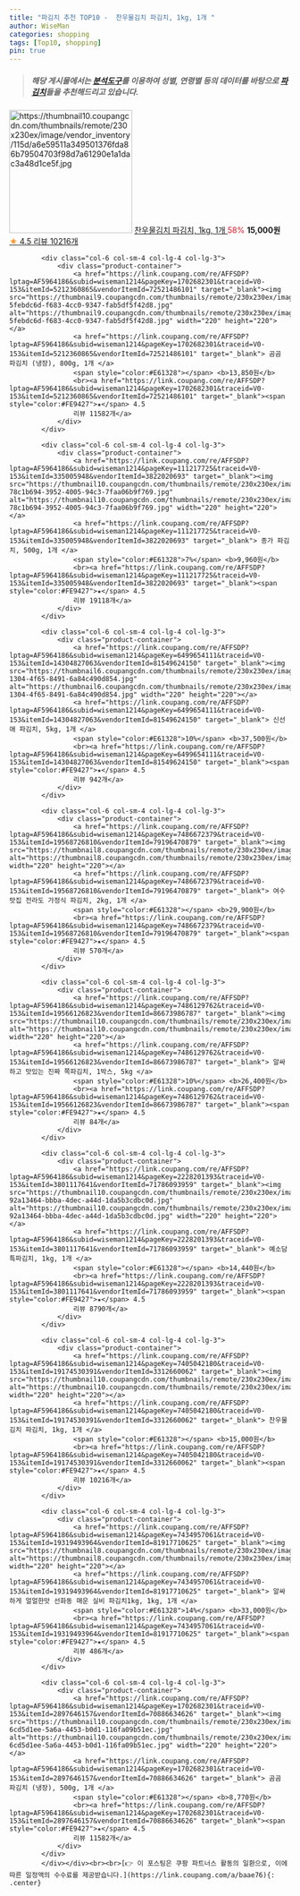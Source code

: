 ```yaml
---
title: "파김치 추천 TOP10 -  찬우물김치 파김치, 1kg, 1개 "
author: WiseMan
categories: shopping
tags: [Top10, shopping]
pin: true
---
```


> ##### 해당 게시물에서는 [**분석도구**](https://itemscout.io/)를 이용하여 **성별**, **연령별** 등의 데이터를 바탕으로 [**파김치**](https://link.coupang.com/a/baae76)들을 추천해드리고 있습니다.
<div class="container"><div class="row">
            <div class="col-6 col-sm-4 col-lg-4 col-lg-3">
                <div class="product-container">
                    <a href="https://link.coupang.com/re/AFFSDP?lptag=AF5964186&subid=wiseman1214&pageKey=7405042180&traceid=V0-153&itemId=19174530391&vendorItemId=3312660062" target="_blank"><img src="https://thumbnail10.coupangcdn.com/thumbnails/remote/230x230ex/image/vendor_inventory/115d/a6e59511a349501376fda86b79504703f98d7a61290e1a1dac3a48d1ce5f.jpg" alt="https://thumbnail10.coupangcdn.com/thumbnails/remote/230x230ex/image/vendor_inventory/115d/a6e59511a349501376fda86b79504703f98d7a61290e1a1dac3a48d1ce5f.jpg" width="220" height="220"></a>
                    <a href="https://link.coupang.com/re/AFFSDP?lptag=AF5964186&subid=wiseman1214&pageKey=7405042180&traceid=V0-153&itemId=19174530391&vendorItemId=3312660062" target="_blank"> 찬우물김치 파김치, 1kg, 1개 </a>
                    <span style="color:#E61328">58%</span> <b>15,000원</b>
                    <br><a href="https://link.coupang.com/re/AFFSDP?lptag=AF5964186&subid=wiseman1214&pageKey=7405042180&traceid=V0-153&itemId=19174530391&vendorItemId=3312660062" target="_blank"><span style="color:#FE9427">★</span> 4.5
                    리뷰 10216개</a>
                </div>
            </div>
            
            <div class="col-6 col-sm-4 col-lg-4 col-lg-3">
                <div class="product-container">
                    <a href="https://link.coupang.com/re/AFFSDP?lptag=AF5964186&subid=wiseman1214&pageKey=1702682301&traceid=V0-153&itemId=5212360865&vendorItemId=72521486101" target="_blank"><img src="https://thumbnail9.coupangcdn.com/thumbnails/remote/230x230ex/image/retail/images/345026965271087-5febdc6d-f683-4cc0-9347-fab5df5f42d8.jpg" alt="https://thumbnail9.coupangcdn.com/thumbnails/remote/230x230ex/image/retail/images/345026965271087-5febdc6d-f683-4cc0-9347-fab5df5f42d8.jpg" width="220" height="220"></a>
                    <a href="https://link.coupang.com/re/AFFSDP?lptag=AF5964186&subid=wiseman1214&pageKey=1702682301&traceid=V0-153&itemId=5212360865&vendorItemId=72521486101" target="_blank"> 곰곰 파김치 (냉장), 800g, 1개 </a>
                    <span style="color:#E61328"></span> <b>13,850원</b>
                    <br><a href="https://link.coupang.com/re/AFFSDP?lptag=AF5964186&subid=wiseman1214&pageKey=1702682301&traceid=V0-153&itemId=5212360865&vendorItemId=72521486101" target="_blank"><span style="color:#FE9427">★</span> 4.5
                    리뷰 11582개</a>
                </div>
            </div>
            
            <div class="col-6 col-sm-4 col-lg-4 col-lg-3">
                <div class="product-container">
                    <a href="https://link.coupang.com/re/AFFSDP?lptag=AF5964186&subid=wiseman1214&pageKey=111217725&traceid=V0-153&itemId=335005948&vendorItemId=3822020693" target="_blank"><img src="https://thumbnail10.coupangcdn.com/thumbnails/remote/230x230ex/image/retail/images/361534546216588-78c1b694-3952-4005-94c3-7faa06b9f769.jpg" alt="https://thumbnail10.coupangcdn.com/thumbnails/remote/230x230ex/image/retail/images/361534546216588-78c1b694-3952-4005-94c3-7faa06b9f769.jpg" width="220" height="220"></a>
                    <a href="https://link.coupang.com/re/AFFSDP?lptag=AF5964186&subid=wiseman1214&pageKey=111217725&traceid=V0-153&itemId=335005948&vendorItemId=3822020693" target="_blank"> 종가 파김치, 500g, 1개 </a>
                    <span style="color:#E61328">7%</span> <b>9,960원</b>
                    <br><a href="https://link.coupang.com/re/AFFSDP?lptag=AF5964186&subid=wiseman1214&pageKey=111217725&traceid=V0-153&itemId=335005948&vendorItemId=3822020693" target="_blank"><span style="color:#FE9427">★</span> 4.5
                    리뷰 19118개</a>
                </div>
            </div>
            
            <div class="col-6 col-sm-4 col-lg-4 col-lg-3">
                <div class="product-container">
                    <a href="https://link.coupang.com/re/AFFSDP?lptag=AF5964186&subid=wiseman1214&pageKey=6499654111&traceid=V0-153&itemId=14304827063&vendorItemId=81549624150" target="_blank"><img src="https://thumbnail6.coupangcdn.com/thumbnails/remote/230x230ex/image/retail/images/2022/04/29/11/4/c563e69e-1304-4f65-8491-6a84c490d854.jpg" alt="https://thumbnail6.coupangcdn.com/thumbnails/remote/230x230ex/image/retail/images/2022/04/29/11/4/c563e69e-1304-4f65-8491-6a84c490d854.jpg" width="220" height="220"></a>
                    <a href="https://link.coupang.com/re/AFFSDP?lptag=AF5964186&subid=wiseman1214&pageKey=6499654111&traceid=V0-153&itemId=14304827063&vendorItemId=81549624150" target="_blank"> 신선애 파김치, 5kg, 1개 </a>
                    <span style="color:#E61328">10%</span> <b>37,500원</b>
                    <br><a href="https://link.coupang.com/re/AFFSDP?lptag=AF5964186&subid=wiseman1214&pageKey=6499654111&traceid=V0-153&itemId=14304827063&vendorItemId=81549624150" target="_blank"><span style="color:#FE9427">★</span> 4.5
                    리뷰 942개</a>
                </div>
            </div>
            
            <div class="col-6 col-sm-4 col-lg-4 col-lg-3">
                <div class="product-container">
                    <a href="https://link.coupang.com/re/AFFSDP?lptag=AF5964186&subid=wiseman1214&pageKey=7486672379&traceid=V0-153&itemId=19568726810&vendorItemId=79196470879" target="_blank"><img src="https://thumbnail8.coupangcdn.com/thumbnails/remote/230x230ex/image/vendor_inventory/9bb3/49bcea7c62b9c3d8fbd825146a269996c6b96744f016055368fb75231fa9.jpg" alt="https://thumbnail8.coupangcdn.com/thumbnails/remote/230x230ex/image/vendor_inventory/9bb3/49bcea7c62b9c3d8fbd825146a269996c6b96744f016055368fb75231fa9.jpg" width="220" height="220"></a>
                    <a href="https://link.coupang.com/re/AFFSDP?lptag=AF5964186&subid=wiseman1214&pageKey=7486672379&traceid=V0-153&itemId=19568726810&vendorItemId=79196470879" target="_blank"> 여수맛집 전라도 가정식 파김치, 2kg, 1개 </a>
                    <span style="color:#E61328"></span> <b>29,900원</b>
                    <br><a href="https://link.coupang.com/re/AFFSDP?lptag=AF5964186&subid=wiseman1214&pageKey=7486672379&traceid=V0-153&itemId=19568726810&vendorItemId=79196470879" target="_blank"><span style="color:#FE9427">★</span> 4.5
                    리뷰 570개</a>
                </div>
            </div>
            
            <div class="col-6 col-sm-4 col-lg-4 col-lg-3">
                <div class="product-container">
                    <a href="https://link.coupang.com/re/AFFSDP?lptag=AF5964186&subid=wiseman1214&pageKey=7486129762&traceid=V0-153&itemId=19566126823&vendorItemId=86673986787" target="_blank"><img src="https://thumbnail10.coupangcdn.com/thumbnails/remote/230x230ex/image/vendor_inventory/40e7/bb7fc5000a1605ed6e48d053812f81cf1f85d94dbf3a3586ad797c958c51.jpg" alt="https://thumbnail10.coupangcdn.com/thumbnails/remote/230x230ex/image/vendor_inventory/40e7/bb7fc5000a1605ed6e48d053812f81cf1f85d94dbf3a3586ad797c958c51.jpg" width="220" height="220"></a>
                    <a href="https://link.coupang.com/re/AFFSDP?lptag=AF5964186&subid=wiseman1214&pageKey=7486129762&traceid=V0-153&itemId=19566126823&vendorItemId=86673986787" target="_blank"> 알싸하고 맛있는 진짜 쪽파김치, 1박스, 5kg </a>
                    <span style="color:#E61328">10%</span> <b>26,400원</b>
                    <br><a href="https://link.coupang.com/re/AFFSDP?lptag=AF5964186&subid=wiseman1214&pageKey=7486129762&traceid=V0-153&itemId=19566126823&vendorItemId=86673986787" target="_blank"><span style="color:#FE9427">★</span> 4.5
                    리뷰 84개</a>
                </div>
            </div>
            
            <div class="col-6 col-sm-4 col-lg-4 col-lg-3">
                <div class="product-container">
                    <a href="https://link.coupang.com/re/AFFSDP?lptag=AF5964186&subid=wiseman1214&pageKey=2228201393&traceid=V0-153&itemId=3801117641&vendorItemId=71786093959" target="_blank"><img src="https://thumbnail10.coupangcdn.com/thumbnails/remote/230x230ex/image/retail/images/4264678458748830-92a13464-bbba-4dec-a44d-1da5b3cdbc0d.jpg" alt="https://thumbnail10.coupangcdn.com/thumbnails/remote/230x230ex/image/retail/images/4264678458748830-92a13464-bbba-4dec-a44d-1da5b3cdbc0d.jpg" width="220" height="220"></a>
                    <a href="https://link.coupang.com/re/AFFSDP?lptag=AF5964186&subid=wiseman1214&pageKey=2228201393&traceid=V0-153&itemId=3801117641&vendorItemId=71786093959" target="_blank"> 예소담 특파김치, 1kg, 1개 </a>
                    <span style="color:#E61328"></span> <b>14,440원</b>
                    <br><a href="https://link.coupang.com/re/AFFSDP?lptag=AF5964186&subid=wiseman1214&pageKey=2228201393&traceid=V0-153&itemId=3801117641&vendorItemId=71786093959" target="_blank"><span style="color:#FE9427">★</span> 4.5
                    리뷰 8790개</a>
                </div>
            </div>
            
            <div class="col-6 col-sm-4 col-lg-4 col-lg-3">
                <div class="product-container">
                    <a href="https://link.coupang.com/re/AFFSDP?lptag=AF5964186&subid=wiseman1214&pageKey=7405042180&traceid=V0-153&itemId=19174530391&vendorItemId=3312660062" target="_blank"><img src="https://thumbnail10.coupangcdn.com/thumbnails/remote/230x230ex/image/vendor_inventory/115d/a6e59511a349501376fda86b79504703f98d7a61290e1a1dac3a48d1ce5f.jpg" alt="https://thumbnail10.coupangcdn.com/thumbnails/remote/230x230ex/image/vendor_inventory/115d/a6e59511a349501376fda86b79504703f98d7a61290e1a1dac3a48d1ce5f.jpg" width="220" height="220"></a>
                    <a href="https://link.coupang.com/re/AFFSDP?lptag=AF5964186&subid=wiseman1214&pageKey=7405042180&traceid=V0-153&itemId=19174530391&vendorItemId=3312660062" target="_blank"> 찬우물김치 파김치, 1kg, 1개 </a>
                    <span style="color:#E61328"></span> <b>15,000원</b>
                    <br><a href="https://link.coupang.com/re/AFFSDP?lptag=AF5964186&subid=wiseman1214&pageKey=7405042180&traceid=V0-153&itemId=19174530391&vendorItemId=3312660062" target="_blank"><span style="color:#FE9427">★</span> 4.5
                    리뷰 10216개</a>
                </div>
            </div>
            
            <div class="col-6 col-sm-4 col-lg-4 col-lg-3">
                <div class="product-container">
                    <a href="https://link.coupang.com/re/AFFSDP?lptag=AF5964186&subid=wiseman1214&pageKey=7434957061&traceid=V0-153&itemId=19319493964&vendorItemId=81917710625" target="_blank"><img src="https://thumbnail8.coupangcdn.com/thumbnails/remote/230x230ex/image/vendor_inventory/27ed/7415ecf41b00bd95ea7c81367de12fdbbd81b0df1e8a78edf9fd7a6217ba.jpg" alt="https://thumbnail8.coupangcdn.com/thumbnails/remote/230x230ex/image/vendor_inventory/27ed/7415ecf41b00bd95ea7c81367de12fdbbd81b0df1e8a78edf9fd7a6217ba.jpg" width="220" height="220"></a>
                    <a href="https://link.coupang.com/re/AFFSDP?lptag=AF5964186&subid=wiseman1214&pageKey=7434957061&traceid=V0-153&itemId=19319493964&vendorItemId=81917710625" target="_blank"> 알싸하게 얼얼한맛 선화동 매운 실비 파김치1kg, 1kg, 1개 </a>
                    <span style="color:#E61328">14%</span> <b>33,000원</b>
                    <br><a href="https://link.coupang.com/re/AFFSDP?lptag=AF5964186&subid=wiseman1214&pageKey=7434957061&traceid=V0-153&itemId=19319493964&vendorItemId=81917710625" target="_blank"><span style="color:#FE9427">★</span> 4.5
                    리뷰 486개</a>
                </div>
            </div>
            
            <div class="col-6 col-sm-4 col-lg-4 col-lg-3">
                <div class="product-container">
                    <a href="https://link.coupang.com/re/AFFSDP?lptag=AF5964186&subid=wiseman1214&pageKey=1702682301&traceid=V0-153&itemId=2897646157&vendorItemId=70886634626" target="_blank"><img src="https://thumbnail10.coupangcdn.com/thumbnails/remote/230x230ex/image/retail/images/172339977227524-6cd5d1ee-5a6a-4453-b0d1-116fa09b51ec.jpg" alt="https://thumbnail10.coupangcdn.com/thumbnails/remote/230x230ex/image/retail/images/172339977227524-6cd5d1ee-5a6a-4453-b0d1-116fa09b51ec.jpg" width="220" height="220"></a>
                    <a href="https://link.coupang.com/re/AFFSDP?lptag=AF5964186&subid=wiseman1214&pageKey=1702682301&traceid=V0-153&itemId=2897646157&vendorItemId=70886634626" target="_blank"> 곰곰 파김치 (냉장), 500g, 1개 </a>
                    <span style="color:#E61328"></span> <b>8,770원</b>
                    <br><a href="https://link.coupang.com/re/AFFSDP?lptag=AF5964186&subid=wiseman1214&pageKey=1702682301&traceid=V0-153&itemId=2897646157&vendorItemId=70886634626" target="_blank"><span style="color:#FE9427">★</span> 4.5
                    리뷰 11582개</a>
                </div>
            </div>
            </div></div><br><br>[👉 이 포스팅은 쿠팡 파트너스 활동의 일환으로, 이에 따른 일정액의 수수료를 제공받습니다.](https://link.coupang.com/a/baae76){: .center}